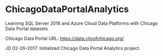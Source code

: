 # ChicagoDataPortalAnalytics
Learning SQL Server 2016 and Azure Cloud Data Platforms with Chicago Data Portal datasets

Chicago Data Portal URL:
https://data.cityofchicago.org/

JD 02-26-2017:
Initialized Chicago Data Portal Analytics project.
